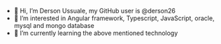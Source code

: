 - 👋 Hi, I’m Derson Ussuale, my GitHub user is @derson26
- 👀 I’m interested in Angular framework, Typescript, JavaScript, oracle, mysql and mongo database
- 🌱 I’m currently learning the above mentioned technology
<!---
derson26/derson26 is a ✨ special ✨ repository because its `README.md` (this file) appears on your GitHub profile.
You can click the Preview link to take a look at your changes.
--->
